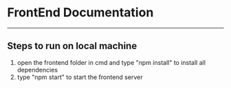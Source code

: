 # FrontEnd Documentation

---

## Steps to run on local machine

1. open the frontend folder in cmd and type "npm install" to install all dependencies
2. type "npm start" to start the frontend server
